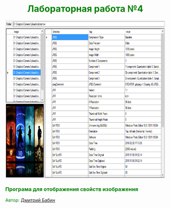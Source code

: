 <h1 style="text-align: center;"><span style="color: #008000;">Лабораторная работа №4</span></h1>
<p style="text-align: center;"><a title="Author" href="https://vk.com/dimababin" target="_blank"><img src="https://github.com/CG2016/BabinDA_KG_12gr_2var/blob/master/lab4/Result/result.PNG" alt="" height="500" align="center" /></a></p>

<h3><span style="color: #008000;">Програма для отображения свойств изображения</span></h3>
<p><span style="color: #008000;">Автор:&nbsp;<a title="Auhtor" href="https://vk.com/dimababin" target="_blank">Дмитрий Бабин</a></span></p>
